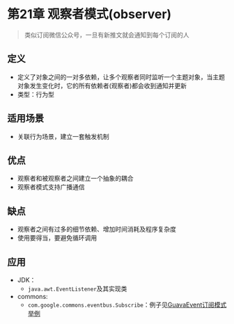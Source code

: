 # 第21章 观察者模式(observer)
> 类似订阅微信公众号，一旦有新推文就会通知到每个订阅的人
## 定义
+ 定义了对象之间的一对多依赖，让多个观察者同时监听一个主题对象，当主题对象发生变化时，它的所有依赖者(观察者)都会收到通知并更新
+ 类型：行为型

## 适用场景
+ 关联行为场景，建立一套触发机制

## 优点
+ 观察者和被观察者之间建立一个抽象的耦合
+ 观察者模式支持广播通信

## 缺点
+ 观察者之间有过多的细节依赖、增加时间消耗及程序复杂度
+ 使用要得当，要避免循环调用

## 应用
+ JDK：
  + `java.awt.EventListener`及其实现类
+ commons:
  + `com.google.commons.eventbus.Subscribe`：例子见[GuavaEvent订阅模式举例](guavatest)